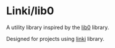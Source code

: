 # Linki/lib0
A utility library inspired by the [lib0](https://github.com/dmonad/lib0) library.

Designed for projects using [linki](https://github.com/mpazik/linki) library.
